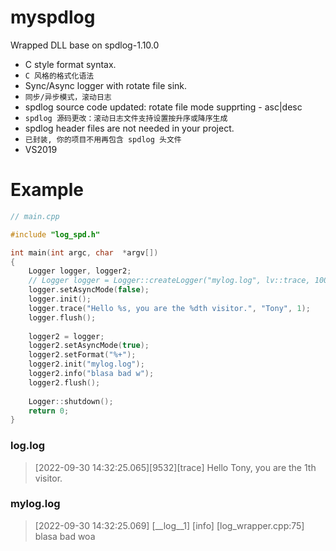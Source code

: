 # myspdlog
Wrapped DLL base on spdlog-1.10.0

* C style format syntax.
* `C 风格的格式化语法`
* Sync/Async logger with rotate file sink.
* `同步/异步模式，滚动日志`
* spdlog source code updated: rotate file mode supprting - asc|desc 
* `spdlog 源码更改：滚动日志文件支持设置按升序或降序生成`
* spdlog header files are not needed in your project.
* `已封装, 你的项目不用再包含 spdlog 头文件`
* VS2019 

# Example


```cpp
// main.cpp

#include "log_spd.h"

int main(int argc, char  *argv[])
{
	Logger logger, logger2;
	// Logger logger = Logger::createLogger("mylog.log", lv::trace, 100, 5);
	logger.setAsyncMode(false); 
	logger.init();
	logger.trace("Hello %s, you are the %dth visitor.", "Tony", 1);
	logger.flush();
	
	logger2 = logger;
	logger2.setAsyncMode(true);
	logger2.setFormat("%+");
	logger2.init("mylog.log");
	logger2.info("blasa bad w");
	logger2.flush();
	
	Logger::shutdown();
	return 0;
}
```
### log.log
>[2022-09-30 14:32:25.065][9532][trace] Hello Tony, you are the 1th visitor.
### mylog.log
>[2022-09-30 14:32:25.069] [__log__1] [info] [log_wrapper.cpp:75] blasa bad woa
